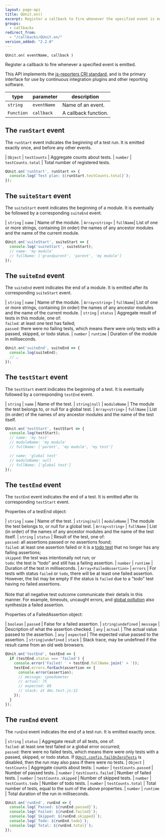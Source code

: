 ```yaml
---
layout: page-api
title: QUnit.on()
excerpt: Register a callback to fire whenever the specified event is emitted.
groups:
  - callbacks
redirect_from:
  - "/callbacks/QUnit.on/"
version_added: "2.2.0"
---
```


`QUnit.on( eventName, callback )`

Register a callback to fire whenever a specified event is emitted.

This API implements the [js-reporters CRI standard](https://github.com/js-reporters/js-reporters/blob/v2.1.0/spec/cri-draft.adoc), and is the primary interface for use by continuous integration plugins and other reporting software.

| type | parameter | description
|--|--|--
| `string` | `eventName` | Name of an event.
| `Function` | `callback`| A callback function.

## The `runStart` event

The `runStart` event indicates the beginning of a test run. It is emitted exactly once, and before any other events.

| `Object` | `testCounts` | Aggregate counts about tests.
| `number` | `testCounts.total` | Total number of registered tests.

```js
QUnit.on('runStart', runStart => {
  console.log(`Test plan: ${runStart.testCounts.total}`);
});
```
## The `suiteStart` event

The `suiteStart` event indicates the beginning of a module. It is eventually be followed by a corresponding `suiteEnd` event.

| `string` | `name` | Name of the module.
| `Array<string>` | `fullName`| List of one or more strings, containing (in order) the names of any ancestor modules and the name of the current module.

```js
QUnit.on('suiteStart', suiteStart => {
  console.log('suiteStart', suiteStart);
  // name: 'my module'
  // fullName: ['grandparent', 'parent', 'my module']
});
```

## The `suiteEnd` event

The `suiteEnd` event indicates the end of a module. It is emitted after its corresponding `suiteStart` event.

| `string` | `name` | Name of the module.
| `Array<string>` | `fullName`| List of one or more strings, containing (in order) the names of any ancestor modules and the name of the current module.
| `string` | `status` | Aggregate result of tests in this module, one of:<br>`failed`: at least one test has failed; <br>`passed`: there were no failing tests, which means there were only tests with a passed, skipped, or todo status.
| `number` | `runtime` | Duration of the module in milliseconds.

```js
QUnit.on('suiteEnd', suiteEnd => {
  console.log(suiteEnd);
  // …
});
```

## The `testStart` event

The `testStart` event indicates the beginning of a test. It is eventually followed by a corresponding `testEnd` event.

| `string` | `name` | Name of the test.
| `string|null` | `moduleName` | The module the test belongs to, or null for a global test.
| `Array<string>` | `fullName` | List (in order) of the names of any ancestor modules and the name of the test itself.

```js
QUnit.on('testStart', testStart => {
  console.log(testStart);
  // name: 'my test'
  // moduleName: 'my module'
  // fullName: ['parent', 'my module', 'my test']

  // name: 'global test'
  // moduleName: null
  // fullName: ['global test']
});
```

## The `testEnd` event

The `testEnd` event indicates the end of a test. It is emitted after its corresponding `testStart` event.

Properties of a testEnd object:

| `string` | `name` | Name of the test.
| `string|null` | `moduleName` | The module the test belongs to, or null for a global test.
| `Array<string>` | `fullName` | List (in order) of the names of any ancestor modules and the name of the test itself.
| `string` | `status` | Result of the test, one of:<br>`passed`: all assertions passed or no assertions found;<br>`failed`: at least one assertion failed or it is a [todo test](../QUnit/test.todo.md) that no longer has any failing assertions;<br>`skipped`: the test was intentionally not run; or<br>`todo`: the test is "todo" and still has a failing assertion.
| `number` | `runtime` | Duration of the test in milliseconds.
| `Array<FailedAssertion>` | `errors` | For tests with status `failed` or `todo`, there will be at least one failed assertion. However, the list may be empty if the status is `failed` due to a "todo" test having no failed assertions.<br><br>Note that all negative test outcome communicate their details in this manner. For example, timeouts, uncaught errors, and [global pollution](../config/noglobals.md) also synthesize a failed assertion.

Properties of a FailedAssertion object:

| `boolean` | `passed` | False for a failed assertion.
| `string|undefined` | `message` | Description of what the assertion checked.
| `any` | `actual` | The actual value passed to the assertion.
| `any` | `expected` | The expected value passed to the assertion.
| `string|undefined` | `stack` | Stack trace, may be undefined if the result came from an old web browsers.

```js
QUnit.on('testEnd', testEnd => {
  if (testEnd.status === 'failed') {
    console.error('Failed! ' + testEnd.fullName.join(' > '));
    testEnd.errors.forEach(assertion => {
      console.error(assertion);
      // message: speedometer
      // actual: 75
      // expected: 88
      // stack: at dmc.test.js:12
    });
  }
});
```

## The `runEnd` event

The `runEnd` event indicates the end of a test run. It is emitted exactly once.

| `string` | `status` | Aggregate result of all tests, one of:<br>`failed`: at least one test failed or a global error occurred;<br>`passed`: there were no failed tests, which means there were only tests with a passed, skipped, or todo status. If [`QUnit.config.failOnZeroTests`](../config/failOnZeroTests.md) is disabled, then the run may also pass if there were no tests.
| `Object` | `testCounts` | Aggregate counts about tests:
| `number` | `testCounts.passed` | Number of passed tests.
| `number` | `testCounts.failed` | Number of failed tests.
| `number` | `testCounts.skipped` | Number of skipped tests.
| `number` | `testCounts.todo` | Number of todo tests.
| `number` | `testCounts.total` | Total number of tests, equal to the sum of the above properties.
| `number` | `runtime` | Total duration of the run in milliseconds.

```js
QUnit.on('runEnd', runEnd => {
  console.log(`Passed: ${runEnd.passed}`);
  console.log(`Failed: ${runEnd.failed}`);
  console.log(`Skipped: ${runEnd.skipped}`);
  console.log(`Todo: ${runEnd.todo}`);
  console.log(`Total: ${runEnd.total}`);
});
```
